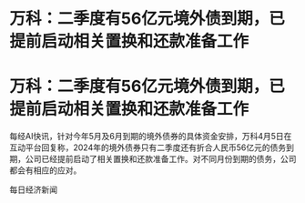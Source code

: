 # 万科：二季度有56亿元境外债到期，已提前启动相关置换和还款准备工作

# 万科：二季度有56亿元境外债到期，已提前启动相关置换和还款准备工作

每经AI快讯，针对今年5月及6月到期的境外债券的具体资金安排，万科4月5日在互动平台回复称，2024年的境外债券只有二季度还有折合人民币56亿元的债务到期，公司已经提前启动了相关置换和还款准备工作。对不同月份到期的债务，公司都会有相应的应对。

每日经济新闻

